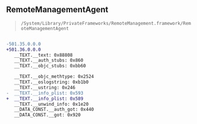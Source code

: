 ## RemoteManagementAgent

> `/System/Library/PrivateFrameworks/RemoteManagement.framework/RemoteManagementAgent`

```diff

-501.35.0.0.0
+501.36.0.0.0
   __TEXT.__text: 0x88808
   __TEXT.__auth_stubs: 0x860
   __TEXT.__objc_stubs: 0xbb60

   __TEXT.__objc_methtype: 0x2524
   __TEXT.__oslogstring: 0xb1b0
   __TEXT.__ustring: 0x246
-  __TEXT.__info_plist: 0x593
+  __TEXT.__info_plist: 0x589
   __TEXT.__unwind_info: 0x1e20
   __DATA_CONST.__auth_got: 0x440
   __DATA_CONST.__got: 0x920

```

